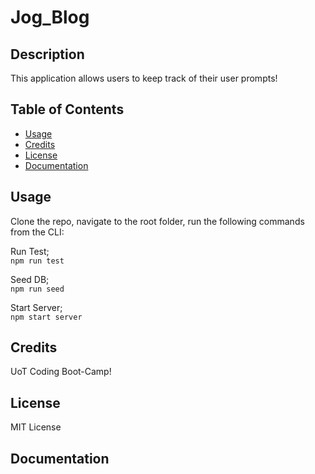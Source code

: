 # Jog_Blog

## Description 

This application allows users to keep track of their user prompts!

## Table of Contents 

* [Usage](#usage)
* [Credits](#credits)
* [License](#license)
* [Documentation](#documentation)

## Usage 

Clone the repo, navigate to the root folder, run the following commands from the CLI:     

Run Test;    
`npm run test`     

Seed DB;   
`npm run seed`     

Start Server;     
`npm start server`     

## Credits

UoT Coding Boot-Camp!

## License

MIT License

## Documentation











